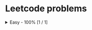 # Leetcode problems
<details>
	<summary>Easy - 100% [1 / 1]</summary>
 
1. [Two Sum](https://leetcode.com/problems/two-sum)
	* [Go](two-sum/main.go)
	* [C++](two-sum/solution.cpp)
	* [JS](two-sum/solution.js)
</details>
